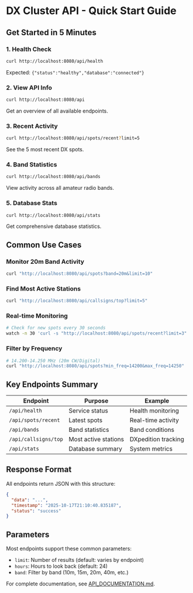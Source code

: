 # DX Cluster API - Quick Start Guide

## Get Started in 5 Minutes

### 1. Health Check
```bash
curl http://localhost:8080/api/health
```
Expected: `{"status":"healthy","database":"connected"}`

### 2. View API Info
```bash
curl http://localhost:8080/api
```
Get an overview of all available endpoints.

### 3. Recent Activity
```bash
curl http://localhost:8080/api/spots/recent?limit=5
```
See the 5 most recent DX spots.

### 4. Band Statistics
```bash
curl http://localhost:8080/api/bands
```
View activity across all amateur radio bands.

### 5. Database Stats
```bash
curl http://localhost:8080/api/stats
```
Get comprehensive database statistics.

## Common Use Cases

### Monitor 20m Band Activity
```bash
curl "http://localhost:8080/api/spots?band=20m&limit=10"
```

### Find Most Active Stations
```bash
curl "http://localhost:8080/api/callsigns/top?limit=5"
```

### Real-time Monitoring
```bash
# Check for new spots every 30 seconds
watch -n 30 'curl -s "http://localhost:8080/api/spots/recent?limit=3" | jq ".spots[].dx_call"'
```

### Filter by Frequency
```bash
# 14.200-14.250 MHz (20m CW/Digital)
curl "http://localhost:8080/api/spots?min_freq=14200&max_freq=14250"
```

## Key Endpoints Summary

| Endpoint | Purpose | Example |
|----------|---------|---------|
| `/api/health` | Service status | Health monitoring |
| `/api/spots/recent` | Latest spots | Real-time activity |
| `/api/bands` | Band statistics | Band conditions |
| `/api/callsigns/top` | Most active stations | DXpedition tracking |
| `/api/stats` | Database summary | System metrics |

## Response Format

All endpoints return JSON with this structure:
```json
{
  "data": "...",
  "timestamp": "2025-10-17T21:10:40.835187",
  "status": "success"
}
```

## Parameters

Most endpoints support these common parameters:
- `limit`: Number of results (default: varies by endpoint)
- `hours`: Hours to look back (default: 24)
- `band`: Filter by band (10m, 15m, 20m, 40m, etc.)

For complete documentation, see [API_DOCUMENTATION.md](API_DOCUMENTATION.md).